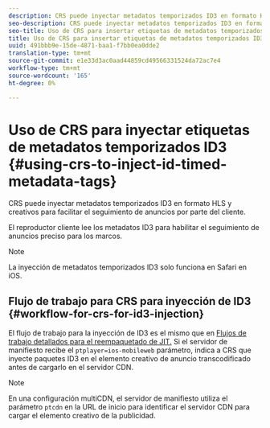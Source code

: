 ```yaml
---
description: CRS puede inyectar metadatos temporizados ID3 en formato HLS y creativos para facilitar el seguimiento de anuncios por parte del cliente.
seo-description: CRS puede inyectar metadatos temporizados ID3 en formato HLS y creativos para facilitar el seguimiento de anuncios por parte del cliente.
seo-title: Uso de CRS para insertar etiquetas de metadatos temporizados ID3
title: Uso de CRS para insertar etiquetas de metadatos temporizados ID3
uuid: 491bbb9e-15de-4871-baa1-f7bb0ea0dde2
translation-type: tm+mt
source-git-commit: e1e33d3ac0aad44859cd49566331524da72ac7e4
workflow-type: tm+mt
source-wordcount: '165'
ht-degree: 0%

---
```



# Uso de CRS para inyectar etiquetas de metadatos temporizados ID3 {#using-crs-to-inject-id-timed-metadata-tags}

CRS puede inyectar metadatos temporizados ID3 en formato HLS y creativos para facilitar el seguimiento de anuncios por parte del cliente.

El reproductor cliente lee los metadatos ID3 para habilitar el seguimiento de anuncios preciso para los marcos.

>[!NOTE]
>
>La inyección de metadatos temporizados ID3 solo funciona en Safari en iOS.

## Flujo de trabajo para CRS para inyección de ID3 {#workflow-for-crs-for-id3-injection}

El flujo de trabajo para la inyección de ID3 es el mismo que en [Flujos de trabajo detallados para el reempaquetado de JIT.](../~old-creative-repackaging-service/jit-repackage.md) Si el servidor de manifiesto recibe el  `ptplayer=ios-mobileweb` parámetro, indica a CRS que inyecte paquetes ID3 en el elemento creativo de anuncio transcodificado antes de cargarlo en el servidor CDN.

>[!NOTE]
>
>En una configuración multiCDN, el servidor de manifiesto utiliza el parámetro `ptcdn` en la URL de inicio para identificar el servidor CDN para cargar el elemento creativo de la publicidad.